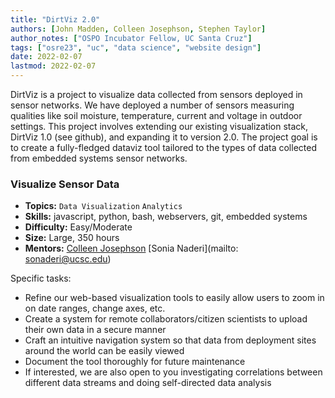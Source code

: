 ```yaml
---
title: "DirtViz 2.0"
authors: [John Madden, Colleen Josephson, Stephen Taylor]
author_notes: ["OSPO Incubator Fellow, UC Santa Cruz"]
tags: ["osre23", "uc", "data science", "website design"]
date: 2022-02-07
lastmod: 2022-02-07
---
```


DirtViz is a project to visualize data collected from sensors deployed in sensor networks. We have deployed a number of sensors measuring qualities like soil moisture, temperature, current and voltage in outdoor settings. This project involves extending our existing visualization stack, DirtViz 1.0 (see github), and expanding it to version 2.0. The project goal is to create a fully-fledged dataviz tool tailored to the types of data collected from embedded systems sensor networks.

### Visualize Sensor Data

- **Topics:** `Data Visualization` `Analytics`
- **Skills:** javascript, python, bash, webservers, git, embedded systems
- **Difficulty:** Easy/Moderate
- **Size:** Large, 350 hours
- **Mentors:** [Colleen Josephson](mailto:cjosephson@ucsc.edu) [Sonia Naderi](mailto:
sonaderi@ucsc.edu)

Specific tasks:
- Refine our web-based visualization tools to easily allow users to zoom in on date ranges, change axes, etc.
- Create a system for remote collaborators/citizen scientists to upload their own data in a secure manner 
- Craft an intuitive navigation system so that data from deployment sites around the world can be easily viewed
- Document the tool thoroughly for future maintenance
- If interested, we are also open to you investigating correlations between different data streams and doing self-directed data analysis


